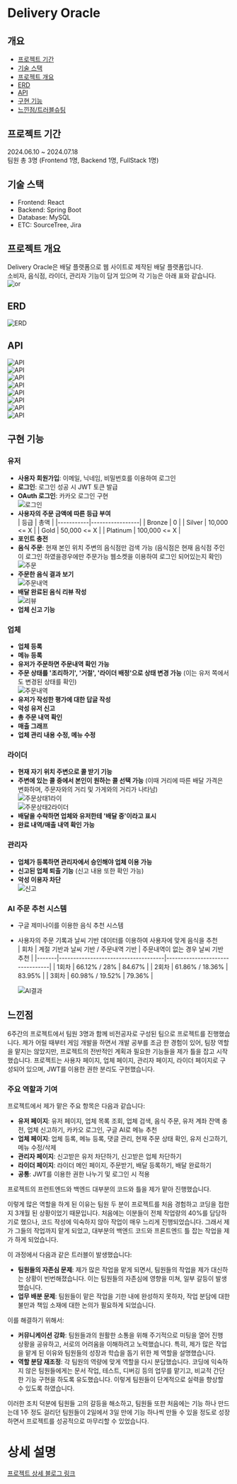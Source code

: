 # Delivery Oracle
## 개요
- [프로젝트 기간](#프로젝트-기간)
- [기술 스택](#기술-스택)
- [프로젝트 개요](#프로젝트-개요)
- [ERD](#ERD)
- [API](#API)
- [구현 기능](#구현-기능)
- [느낀점/트러블슈팅](#느낀점)

## 프로젝트 기간
2024.06.10 ~ 2024.07.18  
팀원 총 3명 (Frontend 1명, Backend 1명, FullStack 1명)

## 기술 스택  
- Frontend: React  
- Backend: Spring Boot  
- Database: MySQL  
- ETC: SourceTree, Jira

## 프로젝트 개요
Delivery Oracle은 배달 플랫폼으로 웹 사이트로 제작된 배달 플랫폼입니다.  
소비자, 음식점, 라이더, 관리자 기능이 담겨 있으며 각 기능은 아래 표와 같습니다.  
![or](source/oracel1.png)

## ERD
![ERD](source/erd.png)

## API
![API](source/api1.png)  
![API](source/api2.png)  
![API](source/api3.png)  
![API](source/api4.png)  
![API](source/api5.png)  
![API](source/api6.png)  
![API](source/api7.png)  
![API](source/api8.png)

## 구현 기능

### 유저
- **사용자 회원가입**: 이메일, 닉네임, 비밀번호를 이용하여 로그인
- **로그인**: 로그인 성공 시 JWT 토큰 발급
- **OAuth 로그인**: 카카오 로그인 구현  
  ![로그인](source/1.png)
- **사용자의 주문 금액에 따른 등급 부여**  
  | 등급      | 총액            |
  |-----------|-----------------|
  | Bronze    | 0               |
  | Silver    | 10,000 <= X     |
  | Gold      | 50,000 <= X     |
  | Platinum  | 100,000 <= X    |
- **포인트 충전**
- **음식 주문**: 현재 본인 위치 주변의 음식점만 검색 가능 (음식점은 현재 음식점 주인이 로그인 하였을경우에만 주문가능 웹소켓을 이용하여 로그인 되어있는지 확인) 
  ![주문](source/2.png)
- **주문한 음식 결과 보기**  
  ![주문내역](source/3.png)
- **배달 완료된 음식 리뷰 작성**  
  ![리뷰](source/4.png)
- **업체 신고 기능**

### 업체
- **업체 등록**
- **메뉴 등록**
- **유저가 주문하면 주문내역 확인 가능**
- **주문 상태를 '조리하기', '거절', '라이더 배정'으로 상태 변경 가능** (이는 유저 쪽에서도 변경된 상태를 확인)  
  ![주문내역](source/5.png)
- **유저가 작성한 평가에 대한 답글 작성**
- **악성 유저 신고**
- **총 주문 내역 확인**
- **매출 그래프**
- **업체 관리 내용 수정, 메뉴 수정**

### 라이더
- **현재 자기 위치 주변으로 콜 받기 기능**
- **주변에 있는 콜 중에서 본인이 원하는 콜 선택 가능** (이때 거리에 따른 배달 가격은 변화하며, 주문자와의 거리 및 가게와의 거리가 나타남)  
  ![주문상태1라이](source/6.png)  
  ![주문상태2라이더](source/8.png)
- **배달을 수락하면 업체와 유저한테 '배달 중'이라고 표시**
- **완료 내역/매출 내역 확인 가능**

### 관리자
- **업체가 등록하면 관리자에서 승인해야 업체 이용 가능**
- **신고된 업체 퇴출 기능** (신고 내용 또한 확인 가능)
- **악성 이용자 차단**  
  ![신고](source/9.png)

### AI 주문 추천 시스템
- 구글 제미나이를 이용한 음식 추천 시스템
- 사용자의 주문 기록과 날씨 기반 데이터를 이용하여 사용자에 맞게 음식을 추천  
  | 회차  | 계절 기반과 날씨 기반 / 주문내역 기반 | 주문내역이 없는 경우 날씨 기반 추천 |
  |-------|-------------------------------------|---------------------------------|
  | 1회차 | 66.12% / 28%                        | 84.67%                          |
  | 2회차 | 61.86% / 18.36%                     | 83.95%                          |
  | 3회차 | 60.98% / 19.52%                     | 79.36%                          |  

  ![AI결과](source/main5.png)

## 느낀점
6주간의 프로젝트에서 팀원 3명과 함께 비전공자로 구성된 팀으로 프로젝트를 진행했습니다. 제가 어릴 때부터 게임 개발을 하면서 개발 공부를 조금 한 경험이 있어, 팀장 역할을 맡지는 않았지만, 프로젝트의 전반적인 계획과 필요한 기능들을 제가 틀을 잡고 시작했습니다. 프로젝트는 사용자 페이지, 업체 페이지, 관리자 페이지, 라이더 페이지로 구성되어 있으며, JWT를 이용한 권한 분리도 구현했습니다.

### 주요 역할과 기여
프로젝트에서 제가 맡은 주요 항목은 다음과 같습니다:
- **유저 페이지**: 유저 페이지, 업체 목록 조회, 업체 검색, 음식 주문, 유저 계좌 잔액 충전, 업체 신고하기, 카카오 로그인, 구글 AI로 메뉴 추천
- **업체 페이지**: 업체 등록, 메뉴 등록, 댓글 관리, 현재 주문 상태 확인, 유저 신고하기, 메뉴 수정/삭제
- **관리자 페이지**: 신고받은 유저 차단하기, 신고받은 업체 차단하기
- **라이더 페이지**: 라이더 메인 페이지, 주문받기, 배달 등록하기, 배달 완료하기
- **공통**: JWT를 이용한 권한 나누기 및 로그인 시 적용

프로젝트의 프런트엔드와 백엔드 대부분의 코드와 틀을 제가 맡아 진행했습니다.

이렇게 많은 역할을 하게 된 이유는 팀원 두 분이 프로젝트를 처음 경험하고 코딩을 접한 지 3개월 된 상황이었기 때문입니다. 처음에는 이분들이 전체 작업량의 40%를 담당하기로 했으나, 코드 작성에 익숙하지 않아 작업이 매우 느리게 진행되었습니다. 그래서 제가 그들의 작업까지 맡게 되었고, 대부분의 백엔드 코드와 프론트엔드 틀 잡는 작업을 제가 하게 되었습니다.

이 과정에서 다음과 같은 트러블이 발생했습니다:
- **팀원들의 자존심 문제**: 제가 많은 작업을 맡게 되면서, 팀원들의 작업을 제가 대신하는 상황이 빈번해졌습니다. 이는 팀원들의 자존심에 영향을 미쳐, 일부 갈등이 발생했습니다.
- **업무 배분 문제**: 팀원들이 맡은 작업을 기한 내에 완성하지 못하자, 작업 분담에 대한 불만과 책임 소재에 대한 논의가 필요하게 되었습니다.

이를 해결하기 위해서:
- **커뮤니케이션 강화**: 팀원들과의 원활한 소통을 위해 주기적으로 미팅을 열어 진행 상황을 공유하고, 서로의 어려움을 이해하려고 노력했습니다. 특히, 제가 많은 작업을 맡게 된 이유와 팀원들의 성장과 학습을 돕기 위한 제 역할을 설명했습니다.
- **역할 분담 재조정**: 각 팀원의 역량에 맞게 역할을 다시 분담했습니다. 코딩에 익숙하지 않은 팀원들에게는 문서 작업, 테스트, 디버깅 등의 업무를 맡기고, 비교적 간단한 기능 구현을 하도록 유도했습니다. 이렇게 팀원들이 단계적으로 실력을 향상할 수 있도록 하였습니다.

이러한 조치 덕분에 팀원들 고의 갈등을 해소하고, 팀원들 또한 처음에는 기능 하나 만드는데 1주 정도 걸리던 팀원들이 2일에서 3일 만에 기능 하나씩 만들 수 있을 정도로 성장하면서 프로젝트를 성공적으로 마무리할 수 있었습니다.

# 상세 설명
[프로젝트 상세 블로그 링크](https://yuuki0930.tistory.com/122)
